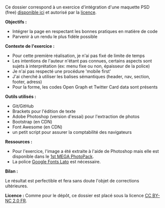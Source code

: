 Ce dossier correspond à un exercice d'intégration d'une maquette PSD (free) [disponible ici](http://blazrobar.com/free-psd-website-templates/organic-free-website-psd-template/) et autorisé par la [licence](http://blazrobar.com/licensing/).

**Objectifs :**
* Intégrer la page en respectant les bonnes pratiques en matière de code
* Parvenir à un rendu le plus fidèle possible

**Contexte de l'exercice :**
* Pour cette première réalisation, je n'ai pas fixé de limite de temps
* Les intentions de l'auteur n'étant pas connues, certains aspects sont sujets à interprétation (ex: menu fixe ou non, épaisseur de la police)
* Je n'ai pas respecté une procédure 'mobile first'
* J'ai cherché à utiliser les balises sémantiques (header, nav, section, footer, adress)
* Pour la forme, les codes Open Graph et Twitter Card data sont présents

**Outils utilisés :** 

* Git/GitHub
* Brackets pour l'édition de texte
* Adobe Photoshop (version d'essai) pour l'extraction de photos
* Bootstrap (en CDN)
* Font Awesome (en CDN)
* un petit script pour assurer la comptabilité des navigateurs

**Ressources :**
* Pour l'exercice, l'image a été extraite à l'aide de Photoshop mais elle est disponible dans le [1st MEGA PhotoPack](https://creativemarket.com/viktorhanacek/9532-1st-MEGA-PhotoPack-94-HiRes-Photos%21).
* La police [Google Fonts Lato](https://fonts.google.com/specimen/Lato) est nécessaire.

**Bilan :**

Le résultat est perfectible et fera sans doute l'objet de corrections ultérieures.

**Licence :**
Comme pour le dépôt, ce dossier est placé sous la licence [CC BY-NC 2.0 FR](https://creativecommons.org/licenses/by-nc/2.0/fr/).